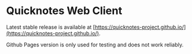 # Quicknotes Web Client

Latest stable release is available at [https://quicknotes-project.github.io/](https://quicknotes-project.github.io/).

Github Pages version is only used for testing and does not work reliably.
